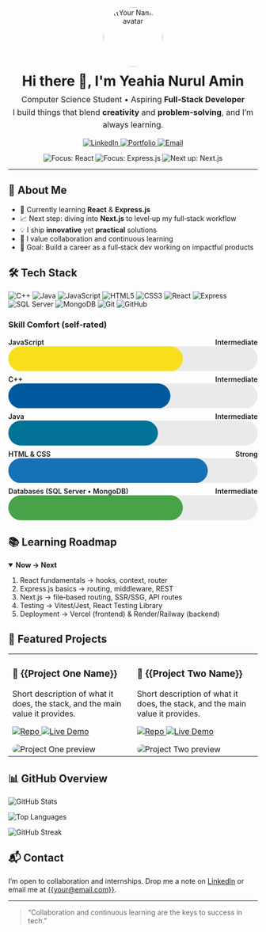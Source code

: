<!--
  📌 GitHub Profile README – HTML-Only (GitHub-safe: no JS, inline styles only)
  Replace ALL placeholders marked with {{ ... }} before using.
-->

<!-- Header / Hero -->
<div align="center" style="margin-top: 8px;">
  <img src="https://github.com/YeahiaNurulAmin.png" width="120" height="120" style="border-radius: 50%;" alt="{{Your Name}} avatar" />
  <h1 style="margin: 12px 0 0;">Hi there 👋, I'm Yeahia Nurul Amin</h1>
  <p style="font-size: 16px; line-height: 1.6; margin: 8px 0;">
    Computer Science Student • Aspiring <b>Full‑Stack Developer</b><br/>
    I build things that blend <b>creativity</b> and <b>problem‑solving</b>, and I’m always learning.
  </p>

  <!-- Quick Badges -->
  <p>
    <a href="https://www.linkedin.com/in/yeahia-nurul-amin-5b87aa366/" target="_blank">
      <img src="https://img.shields.io/badge/LinkedIn-0077B5?logo=linkedin&logoColor=white" alt="LinkedIn" />
    </a>
    <a href="#" target="_blank">
      <img src="https://img.shields.io/badge/Portfolio-000000?logo=vercel&logoColor=white" alt="Portfolio" />
    </a>
    <a href="mailto:yeahianurulamin8800@gmail.com">
      <img src="https://img.shields.io/badge/Email-D14836?logo=gmail&logoColor=white" alt="Email" />
    </a>
  </p>

  <!-- Focus Lines -->
  <p>
    <img alt="Focus: React" src="https://img.shields.io/badge/Focus-React-61DAFB?logo=react&logoColor=000"/>
    <img alt="Focus: Express.js" src="https://img.shields.io/badge/Focus-Express.js-000000?logo=express&logoColor=white"/>
    <img alt="Next up: Next.js" src="https://img.shields.io/badge/Next-Next.js-000000?logo=nextdotjs&logoColor=white"/>
  </p>
</div>

<hr/>

<!-- About Me -->
<h2>🚀 About Me</h2>
<ul>
  <li>🌱 Currently learning <b>React</b> &amp; <b>Express.js</b></li>
  <li>📈 Next step: diving into <b>Next.js</b> to level‑up my full‑stack workflow</li>
  <li>💡 I ship <b>innovative</b> yet <b>practical</b> solutions</li>
  <li>🤝 I value collaboration and continuous learning</li>
  <li>🎯 Goal: Build a career as a full‑stack dev working on impactful products</li>
</ul>

<!-- Tech Stack (Badges) -->
<h2>🛠️ Tech Stack</h2>
<p>
  <!-- Languages -->
  <img alt="C++" src="https://img.shields.io/badge/C++-00599C?logo=c%2B%2B&logoColor=white"/>
  <img alt="Java" src="https://img.shields.io/badge/Java-007396?logo=java&logoColor=white"/>
  <img alt="JavaScript" src="https://img.shields.io/badge/JavaScript-F7DF1E?logo=javascript&logoColor=000"/>
  <!-- Frontend -->
  <img alt="HTML5" src="https://img.shields.io/badge/HTML5-E34F26?logo=html5&logoColor=white"/>
  <img alt="CSS3" src="https://img.shields.io/badge/CSS3-1572B6?logo=css3&logoColor=white"/>
  <img alt="React" src="https://img.shields.io/badge/React-61DAFB?logo=react&logoColor=000"/>
  <!-- Backend -->
  <img alt="Express" src="https://img.shields.io/badge/Express.js-000000?logo=express&logoColor=white"/>
  <!-- Databases -->
  <img alt="SQL Server" src="https://img.shields.io/badge/SQL%20Server-CC2927?logo=microsoftsqlserver&logoColor=white"/>
  <img alt="MongoDB" src="https://img.shields.io/badge/MongoDB-47A248?logo=mongodb&logoColor=white"/>
  <!-- Tools -->
  <img alt="Git" src="https://img.shields.io/badge/Git-F05032?logo=git&logoColor=white"/>
  <img alt="GitHub" src="https://img.shields.io/badge/GitHub-181717?logo=github&logoColor=white"/>
</p>

<!-- Visual Skill Bars (SVG, GitHub-safe) -->
<h3>Skill Comfort (self‑rated)</h3>
<!-- Reusable bar: change data-value (0–100) and label -->
<div style="display: grid; gap: 8px; max-width: 680px;">
  <!-- JavaScript -->
  <div>
    <div style="display:flex; justify-content:space-between; font-weight:600;">
      <span>JavaScript</span><span>Intermediate</span>
    </div>
    <svg width="100%" height="16" viewBox="0 0 100 10" xmlns="http://www.w3.org/2000/svg" role="img" aria-label="JavaScript bar">
      <rect x="0" y="0" width="100" height="10" fill="#eaeaea" rx="5"/>
      <rect x="0" y="0" width="70" height="10" fill="#F7DF1E" rx="5"/>
    </svg>
  </div>
  <!-- C++ -->
  <div>
    <div style="display:flex; justify-content:space-between; font-weight:600;">
      <span>C++</span><span>Intermediate</span>
    </div>
    <svg width="100%" height="16" viewBox="0 0 100 10" xmlns="http://www.w3.org/2000/svg" role="img" aria-label="C++ bar">
      <rect x="0" y="0" width="100" height="10" fill="#eaeaea" rx="5"/>
      <rect x="0" y="0" width="65" height="10" fill="#00599C" rx="5"/>
    </svg>
  </div>
  <!-- Java -->
  <div>
    <div style="display:flex; justify-content:space-between; font-weight:600;">
      <span>Java</span><span>Intermediate</span>
    </div>
    <svg width="100%" height="16" viewBox="0 0 100 10" xmlns="http://www.w3.org/2000/svg" role="img" aria-label="Java bar">
      <rect x="0" y="0" width="100" height="10" fill="#eaeaea" rx="5"/>
      <rect x="0" y="0" width="60" height="10" fill="#007396" rx="5"/>
    </svg>
  </div>
  <!-- HTML/CSS -->
  <div>
    <div style="display:flex; justify-content:space-between; font-weight:600;">
      <span>HTML &amp; CSS</span><span>Strong</span>
    </div>
    <svg width="100%" height="16" viewBox="0 0 100 10" xmlns="http://www.w3.org/2000/svg" role="img" aria-label="HTML/CSS bar">
      <rect x="0" y="0" width="100" height="10" fill="#eaeaea" rx="5"/>
      <rect x="0" y="0" width="80" height="10" fill="#1572B6" rx="5"/>
    </svg>
  </div>
  <!-- Databases -->
  <div>
    <div style="display:flex; justify-content:space-between; font-weight:600;">
      <span>Databases (SQL Server • MongoDB)</span><span>Intermediate</span>
    </div>
    <svg width="100%" height="16" viewBox="0 0 100 10" xmlns="http://www.w3.org/2000/svg" role="img" aria-label="DB bar">
      <rect x="0" y="0" width="100" height="10" fill="#eaeaea" rx="5"/>
      <rect x="0" y="0" width="70" height="10" fill="#47A248" rx="5"/>
    </svg>
  </div>
</div>

<!-- Learning Roadmap with collapsible details -->
<h2>📚 Learning Roadmap</h2>
<details open>
  <summary><b>Now → Next</b></summary>
  <ol>
    <li>React fundamentals → hooks, context, router</li>
    <li>Express.js basics → routing, middleware, REST</li>
    <li>Next.js → file‑based routing, SSR/SSG, API routes</li>
    <li>Testing → Vitest/Jest, React Testing Library</li>
    <li>Deployment → Vercel (frontend) &amp; Render/Railway (backend)</li>
  </ol>
</details>

<!-- Highlight Projects (Table for a card-like look) -->
<h2>🧩 Featured Projects</h2>
<table>
  <tr>
    <td style="width: 50%; vertical-align: top;">
      <h3>📝 {{Project One Name}}</h3>
      <p>Short description of what it does, the stack, and the main value it provides.</p>
      <p>
        <a href="https://github.com/{{YourGitHubUsername}}/{{project-one-repo}}" target="_blank">
          <img alt="Repo" src="https://img.shields.io/badge/Code-181717?logo=github&logoColor=white"/>
        </a>
        <a href="https://{{project-one-demo}}" target="_blank">
          <img alt="Live Demo" src="https://img.shields.io/badge/Live-Demo-success"/>
        </a>
      </p>
      <!-- Optional preview image -->
      <img src="https://raw.githubusercontent.com/{{YourGitHubUsername}}/{{project-one-repo}}/main/.github/preview.png" alt="Project One preview" style="max-width:100%; border-radius:12px;"/>
    </td>
    <td style="width: 50%; vertical-align: top;">
      <h3>💬 {{Project Two Name}}</h3>
      <p>Short description of what it does, the stack, and the main value it provides.</p>
      <p>
        <a href="https://github.com/{{YourGitHubUsername}}/{{project-two-repo}}" target="_blank">
          <img alt="Repo" src="https://img.shields.io/badge/Code-181717?logo=github&logoColor=white"/>
        </a>
        <a href="https://{{project-two-demo}}" target="_blank">
          <img alt="Live Demo" src="https://img.shields.io/badge/Live-Demo-success"/>
        </a>
      </p>
      <img src="https://raw.githubusercontent.com/{{YourGitHubUsername}}/{{project-two-repo}}/main/.github/preview.png" alt="Project Two preview" style="max-width:100%; border-radius:12px;"/>
    </td>
  </tr>
</table>

<!-- GitHub Stats (images; replace username) -->
<h2>📊 GitHub Overview</h2>
<p>
  <img src="https://github-readme-stats.vercel.app/api?username={{YourGitHubUsername}}&show_icons=true" alt="GitHub Stats"/>
</p>
<p>
  <img src="https://github-readme-stats.vercel.app/api/top-langs/?username={{YourGitHubUsername}}&layout=compact" alt="Top Languages"/>
</p>
<p>
  <img src="https://streak-stats.demolab.com?user={{YourGitHubUsername}}" alt="GitHub Streak"/>
</p>

<!-- Contact / CTA -->
<h2>📬 Contact</h2>
<p>
  I’m open to collaboration and internships. Drop me a note on
  <a href="https://www.linkedin.com/in/{{YourLinkedInHandle}}">LinkedIn</a>
  or email me at <a href="mailto:{{your@email.com}}">{{your@email.com}}</a>.
</p>

<hr/>

<!-- Philosophy / Signature Line -->
<blockquote>
  “Collaboration and continuous learning are the keys to success in tech.”
</blockquote>

<!--
  ✅ Tips
  1) Save as README.md – GitHub renders HTML inside Markdown.
  2) Replace placeholders {{...}}.
  3) Keep images under /project/.github/preview.png for nice cards.
  4) Avoid <style> or <script> – GitHub strips them. Prefer inline styles + SVG.
  5) Want different themes for the stats cards? Append &theme=radical (or others).
-->
